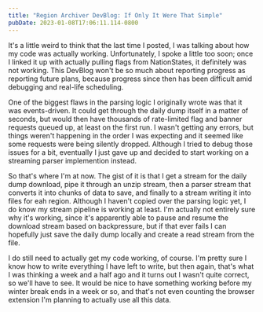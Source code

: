 ```yaml
---
title: "Region Archiver DevBlog: If Only It Were That Simple"
pubDate: 2023-01-08T17:06:11.114-0800
---
```


It's a little weird to think that the last time I posted, I was talking about how my code was actually working. Unfortunately, I spoke a little too soon; once I linked it up with actually pulling flags from NationStates, it definitely was not working. This DevBlog won't be so much about reporting progress as reporting future plans, because progress since then has been difficult amid debugging and real-life scheduling.

One of the biggest flaws in the parsing logic I originally wrote was that it was events-driven. It could get through the daily dump itself in a matter of seconds, but would then have thousands of rate-limited flag and banner requests queued up, at least on the first run. I wasn't getting any errors, but things weren't happening in the order I was expecting and it seemed like some requests were being silently dropped. Although I tried to debug those issues for a bit, eventually I just gave up and decided to start working on a streaming parser implemention instead.

So that's where I'm at now. The gist of it is that I get a stream for the daily dump download, pipe it through an unzip stream, then a parser stream that converts it into chunks of data to save, and finally to a stream writing it into files for eah region. Although I haven't copied over the parsing logic yet, I do know my stream pipeline is working at least. I'm actually not entirely sure why it's working, since it's apparently able to pause and resume the download stream based on backpressure, but if that ever fails I can hopefully just save the daily dump locally and create a read stream from the file.

I do still need to actually get my code working, of course. I'm pretty sure I know how to write everything I have left to write, but then again, that's what I was thinking a week and a half ago and it turns out I wasn't quite correct, so we'll have to see. It would be nice to have something working before my winter break ends in a week or so, and that's not even counting the browser extension I'm planning to actually use all this data.
